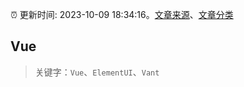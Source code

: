 :alarm_clock: 更新时间: 2023-10-09 18:34:16。[文章来源](/README.md)、[文章分类](/TAGS.md)

## Vue


> 关键字：`Vue`、`ElementUI`、`Vant`



